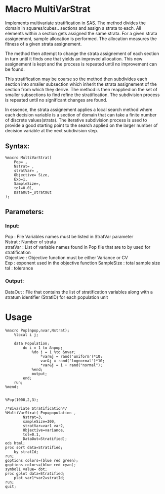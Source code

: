 # Macro MultiVarStrat

Implements multivariate stratification in SAS.
The method divides the domain in squares/cubes.. sections and assign a strata to each. All elements within a section gets assigned the same strata.
For a given strata assignement, sample allocation is performed. The allocation measures the fitness of a given strata assignement.

The method then attempt to change the strata assignement of each section in turn until it finds one that yields an improved allocation. This new assignement is kept and the process is repeated until no improvement can be found. 

This stratification may be coarse so the method then subdivides each section into smaller subsection which inherit the strata assignement of the section from which they derive. The method is then reapplied on the set of smaller subsections to find refine the stratification.
The subdivision process is repeated until no significant changes are found.

In essence, the strata assignement applies a local search method where each decision variable is a section of domain that can take a finite number of discrete values(strata). The iterative subdivision process is used to provide a good starting point to the search applied on the larger number of decision variable at the next subdivision step.

## Syntax:

```SAS
%macro MultiVarStrat(
	Pop= ,
	Nstrat= ,
	stratVar= ,
	Objective= Size,
	Exp=1,
	SampleSize=,
	tol=0.01,
	DataOut=_stratOut
);
```
## Parameters:

### Input:
Pop : File  Variables names must be listed in StratVar parameter  
Nstrat : Number of strata  
stratVar : List of variable names found in Pop file that are to by used for stratification  
Objective : Objective function must be either Variance or CV  
Exp : exponent used in the objective function
SampleSize : total sample size  
tol : tolerance

### Output:
DataOut : File that contains the list of stratification variables  along with a stratum identifier (StratID) for each population unit  

# Usage  

```SAS
%macro Pop(npop,nvar,Nstrat);
	%local i j;

	data Population;
		do i = 1 to &npop;
			%do j = 1 %to &nvar;
				*var&j = rand('uniform')*10;
				var&j = rand('lognormal')*10;
				*var&j = i + rand("normal");
			%end;
			output;
		end;
	run;
%mend;


%Pop(1000,2,3);

/*Bivariate Stratification*/
%MultiVarStrat(	Pop=population , 
		Nstrat=3,
		sampleSize=300, 
		stratVar=var1 var2,
		Objective=variance,  
		tol=0.1, 
		DataOut=Stratified);
ods html;
proc sort data=Stratified;
	by stratId;
run;
goptions colors=(blue red green);
goptions colors=(blue red cyan);
symbol1 value= dot;
proc gplot data=Stratified;
	plot var1*var2=stratId;
run;
quit;
```
